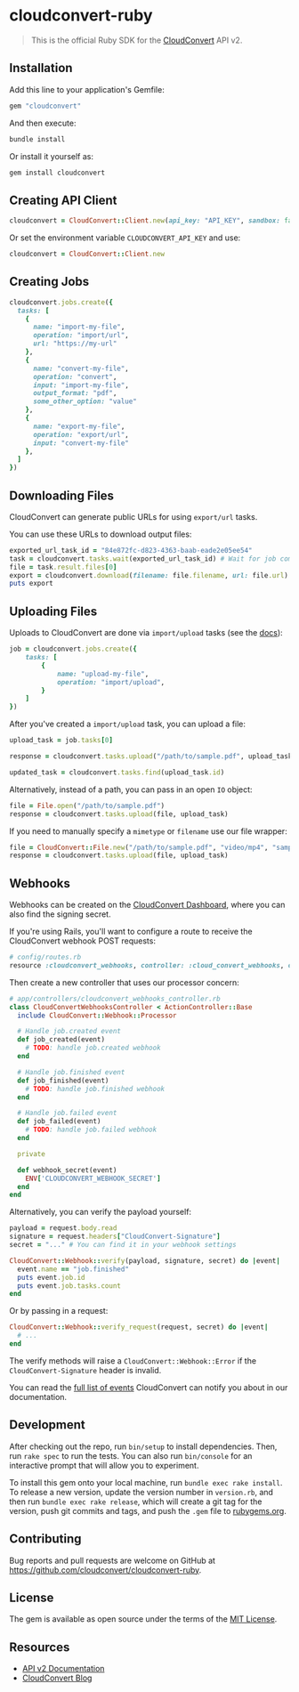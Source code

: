 cloudconvert-ruby
=================

> This is the official Ruby SDK for the [CloudConvert](https://cloudconvert.com/api/v2) API v2.

## Installation

Add this line to your application's Gemfile:

```rb
gem "cloudconvert"
```

And then execute:

```sh
bundle install
```

Or install it yourself as:

```sh
gem install cloudconvert
```

## Creating API Client

```rb
cloudconvert = CloudConvert::Client.new(api_key: "API_KEY", sandbox: false)
```

Or set the environment variable `CLOUDCONVERT_API_KEY` and use:

```rb
cloudconvert = CloudConvert::Client.new
```

## Creating Jobs

```rb
cloudconvert.jobs.create({
  tasks: [
    {
      name: "import-my-file",
      operation: "import/url",
      url: "https://my-url"
    },
    {
      name: "convert-my-file",
      operation: "convert",
      input: "import-my-file",
      output_format: "pdf",
      some_other_option: "value"
    },
    {
      name: "export-my-file",
      operation: "export/url",
      input: "convert-my-file"
    },
  ]
})
```

## Downloading Files

CloudConvert can generate public URLs for using `export/url` tasks.

You can use these URLs to download output files:

```rb
exported_url_task_id = "84e872fc-d823-4363-baab-eade2e05ee54"
task = cloudconvert.tasks.wait(exported_url_task_id) # Wait for job completion
file = task.result.files[0]
export = cloudconvert.download(filename: file.filename, url: file.url)
puts export
```

## Uploading Files

Uploads to CloudConvert are done via `import/upload` tasks (see the [docs](https://cloudconvert.com/api/v2/import#import-upload-tasks)):

```rb
job = cloudconvert.jobs.create({
    tasks: [
        {
            name: "upload-my-file",
            operation: "import/upload",
        }
    ]
})
```

After you've created a `import/upload` task, you can upload a file:

```rb
upload_task = job.tasks[0]

response = cloudconvert.tasks.upload("/path/to/sample.pdf", upload_task)

updated_task = cloudconvert.tasks.find(upload_task.id)
```

Alternatively, instead of a path, you can pass in an open `IO` object:

```rb
file = File.open("/path/to/sample.pdf")
response = cloudconvert.tasks.upload(file, upload_task)
```

If you need to manually specify a `mimetype` or `filename` use our file wrapper:

```rb
file = CloudConvert::File.new("/path/to/sample.pdf", "video/mp4", "sample.mp4")
response = cloudconvert.tasks.upload(file, upload_task)
```

## Webhooks

Webhooks can be created on the [CloudConvert Dashboard](https://cloudconvert.com/dashboard/api/v2/webhooks),
where you can also find the signing secret.

If you're using Rails, you'll want to configure a route to receive the CloudConvert webhook POST requests:

```rb
# config/routes.rb
resource :cloudconvert_webhooks, controller: :cloud_convert_webhooks, only: :create
```

Then create a new controller that uses our processor concern:

```rb
# app/controllers/cloudconvert_webhooks_controller.rb
class CloudConvertWebhooksController < ActionController::Base
  include CloudConvert::Webhook::Processor

  # Handle job.created event
  def job_created(event)
    # TODO: handle job.created webhook
  end

  # Handle job.finished event
  def job_finished(event)
    # TODO: handle job.finished webhook
  end

  # Handle job.failed event
  def job_failed(event)
    # TODO: handle job.failed webhook
  end

  private

  def webhook_secret(event)
    ENV['CLOUDCONVERT_WEBHOOK_SECRET']
  end
end
```

Alternatively, you can verify the payload yourself:

```rb
payload = request.body.read
signature = request.headers["CloudConvert-Signature"]
secret = "..." # You can find it in your webhook settings

CloudConvert::Webhook::verify(payload, signature, secret) do |event|
  event.name == "job.finished"
  puts event.job.id
  puts event.job.tasks.count
end
```

Or by passing in a request:

```rb
CloudConvert::Webhook::verify_request(request, secret) do |event|
  # ...
end
```

The verify methods will raise a `CloudConvert::Webhook::Error` if the `CloudConvert-Signature` header is invalid.

You can read the [full list of events](https://cloudconvert.com/api/v2/webhooks) CloudConvert can notify you about in our documentation.

## Development

After checking out the repo, run `bin/setup` to install dependencies. Then, run `rake spec` to run the tests. You can also run `bin/console` for an interactive prompt that will allow you to experiment.

To install this gem onto your local machine, run `bundle exec rake install`. To release a new version, update the version number in `version.rb`, and then run `bundle exec rake release`, which will create a git tag for the version, push git commits and tags, and push the `.gem` file to [rubygems.org](https://rubygems.org).

## Contributing

Bug reports and pull requests are welcome on GitHub at https://github.com/cloudconvert/cloudconvert-ruby.

## License

The gem is available as open source under the terms of the [MIT License](https://opensource.org/licenses/MIT).

## Resources

* [API v2 Documentation](https://cloudconvert.com/api/v2)
* [CloudConvert Blog](https://cloudconvert.com/blog)
